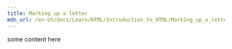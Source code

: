 ```yaml
---
title: Marking up a letter
mdn_url: /en-US/docs/Learn/HTML/Introduction_to_HTML/Marking_up_a_letter
---
```

some content here
